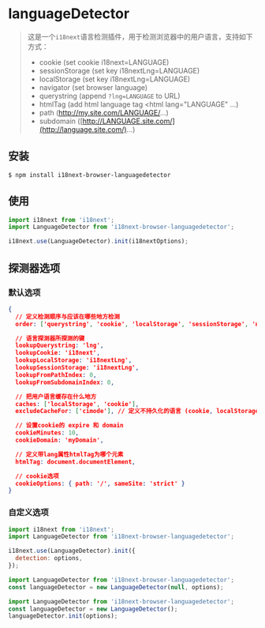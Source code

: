 # languageDetector

> 这是一个`i18next`语言检测插件，用于检测浏览器中的用户语言，支持如下方式：
>
> - cookie (set cookie i18next=LANGUAGE)
> - sessionStorage (set key i18nextLng=LANGUAGE)
> - localStorage (set key i18nextLng=LANGUAGE)
> - navigator (set browser language)
> - querystring (append `?lng=LANGUAGE` to URL)
> - htmlTag (add html language tag <html lang="LANGUAGE" ...)
> - path (http://my.site.com/LANGUAGE/...)
> - subdomain ([http://LANGUAGE.site.com/](http://language.site.com/)...)

## 安装

```shell
$ npm install i18next-browser-languagedetector
```

## 使用

```js
import i18next from 'i18next';
import LanguageDetector from 'i18next-browser-languagedetector';

i18next.use(LanguageDetector).init(i18nextOptions);
```

## 探测器选项

### 默认选项

```json
{
  // 定义检测顺序与应该在哪些地方检测
  order: ['querystring', 'cookie', 'localStorage', 'sessionStorage', 'navigator', 'htmlTag', 'path', 'subdomain'],

  // 语言探测器所探测的键
  lookupQuerystring: 'lng',
  lookupCookie: 'i18next',
  lookupLocalStorage: 'i18nextLng',
  lookupSessionStorage: 'i18nextLng',
  lookupFromPathIndex: 0,
  lookupFromSubdomainIndex: 0,

  // 把用户语言缓存在什么地方
  caches: ['localStorage', 'cookie'],
  excludeCacheFor: ['cimode'], // 定义不持久化的语言 (cookie, localStorage)

  // 设置cookie的 expire 和 domain
  cookieMinutes: 10,
  cookieDomain: 'myDomain',

  // 定义带lang属性htmlTag为哪个元素
  htmlTag: document.documentElement,

  // cookie选项
  cookieOptions: { path: '/', sameSite: 'strict' }
}
```

### 自定义选项

```js
import i18next from 'i18next';
import LanguageDetector from 'i18next-browser-languagedetector';

i18next.use(LanguageDetector).init({
  detection: options,
});
```

```js
import LanguageDetector from 'i18next-browser-languagedetector';
const languageDetector = new LanguageDetector(null, options);
```

```js
import LanguageDetector from 'i18next-browser-languagedetector';
const languageDetector = new LanguageDetector();
languageDetector.init(options);
```